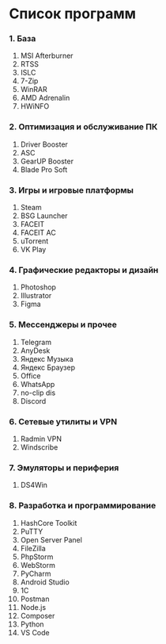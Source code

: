 # Список программ

### **1. База**  
1. MSI Afterburner  
2. RTSS  
3. ISLC
4. 7-Zip
5. WinRAR
6. AMD Adrenalin
7. HWiNFO

### **2. Оптимизация и обслуживание ПК**  
1. Driver Booster  
2. ASC  
3. GearUP Booster  
4. Blade Pro Soft  

### **3. Игры и игровые платформы**  
1. Steam   
2. BSG Launcher  
3. FACEIT
4. FACEIT AC  
5. uTorrent
6. VK Play  

### **4. Графические редакторы и дизайн**  
1. Photoshop  
2. Illustrator
3. Figma  

### **5. Мессенджеры и прочее**  
1. Telegram  
2. AnyDesk  
3. Яндекс Музыка
4. Яндекс Браузер
5. Office
6. WhatsApp
7. no-clip dis
8. Discord  

### **6. Сетевые утилиты и VPN**  
1. Radmin VPN  
2. Windscribe  

### **7. Эмуляторы и периферия**  
1. DS4Win  

### **8. Разработка и программирование**  
1. HashCore Toolkit  
2. PuTTY  
3. Open Server Panel  
4. FileZilla  
5. PhpStorm  
6. WebStorm  
7. PyCharm  
8. Android Studio  
9. 1C
10. Postman
11. Node.js
12. Composer
13. Python
14. VS Code

